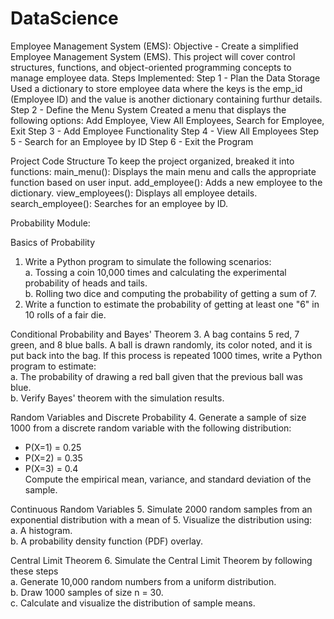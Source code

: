 # DataScience

Employee Management System (EMS):
Objective - Create a simplified Employee Management System (EMS). This project will cover control structures, functions, and object-oriented programming concepts to manage employee data.
Steps Implemented:
Step 1 - Plan the Data Storage
Used a dictionary to store employee data where the keys is the emp_id (Employee ID) and the value is another dictionary containing furthur details.
Step 2 - Define the Menu System
Created a menu that displays the following options: Add Employee, View All Employees, Search for Employee, Exit
Step 3 - Add Employee Functionality
Step 4 - View All Employees
Step 5 - Search for an Employee by ID
Step 6 - Exit the Program

Project Code Structure
To keep the project organized, breaked it into functions:
main_menu(): Displays the main menu and calls the appropriate function based on user input.
add_employee(): Adds a new employee to the dictionary.
view_employees(): Displays all employee details.
search_employee(): Searches for an employee by ID.

Probability Module:

Basics of Probability
1. Write a Python program to simulate the following scenarios:  
  a. Tossing a coin 10,000 times and calculating the experimental probability of heads and tails.  
  b. Rolling two dice and computing the probability of getting a sum of 7.  
2. Write a function to estimate the probability of getting at least one "6" in 10 rolls of a fair die.  

Conditional Probability and Bayes' Theorem
3. A bag contains 5 red, 7 green, and 8 blue balls. A ball is drawn randomly, its color noted, and it is put back into the bag. If this process is repeated 1000 times, write a Python program to estimate:  
  a. The probability of drawing a red ball given that the previous ball was blue.  
  b. Verify Bayes' theorem with the simulation results.  

Random Variables and Discrete Probability
4. Generate a sample of size 1000 from a discrete random variable with the following distribution:  
  - P(X=1) = 0.25  
  - P(X=2) = 0.35  
  - P(X=3) = 0.4  
  Compute the empirical mean, variance, and standard deviation of the sample.  

Continuous Random Variables
5. Simulate 2000 random samples from an exponential distribution with a mean of 5. Visualize the distribution using:  
  a. A histogram.  
  b. A probability density function (PDF) overlay.  

Central Limit Theorem
6. Simulate the Central Limit Theorem by following these steps  
  a. Generate 10,000 random numbers from a uniform distribution.  
  b. Draw 1000 samples of size n = 30.  
  c. Calculate and visualize the distribution of sample means.  
